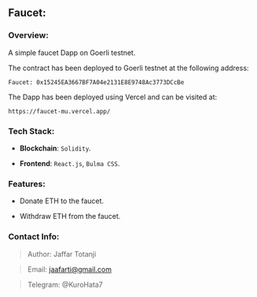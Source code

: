 ## Faucet:

### Overview:
A simple faucet Dapp on Goerli testnet.

The contract has been deployed to Goerli testnet at the following address:

    Faucet: 0x15245EA3667BF7A04e2131E8E9748Ac3773DCcBe

The Dapp has been deployed using Vercel and can be visited at:

    https://faucet-mu.vercel.app/

### Tech Stack:

- **Blockchain**: `Solidity`.

- **Frontend**: `React.js`, `Bulma CSS`.

### Features:
- Donate ETH to the faucet.

- Withdraw ETH from the faucet.

### Contact Info:
> Author: Jaffar Totanji

> Email: jaafarti@gmail.com

> Telegram: @KuroHata7
